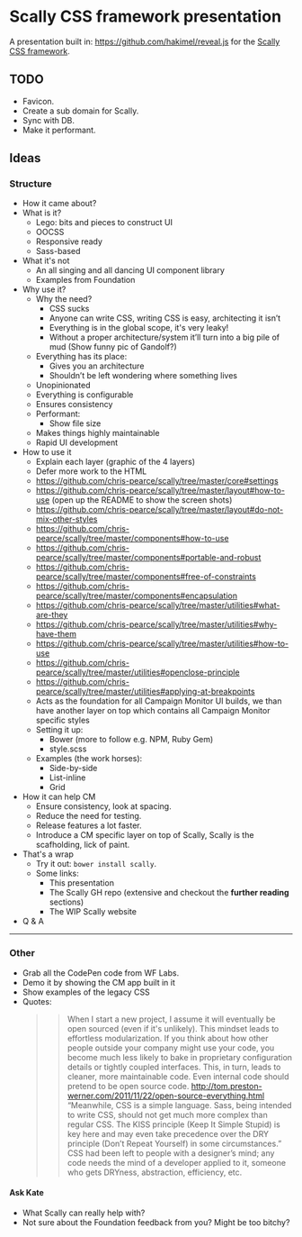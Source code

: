# Scally CSS framework presentation

A presentation built in: <https://github.com/hakimel/reveal.js> for the
[Scally CSS framework](https://github.com/chris-pearce/scally).

## TODO

- Favicon.
- Create a sub domain for Scally.
- Sync with DB.
- Make it performant.

## Ideas

### Structure

- How it came about?
- What is it?
	- Lego: bits and pieces to construct UI
	- OOCSS
	-	Responsive ready
	- Sass-based
- What it's not
	- An all singing and all dancing UI component library
	- Examples from Foundation
- Why use it?
	- Why the need?
		-	CSS sucks
		- Anyone can write CSS, writing CSS is easy, architecting it isn’t
		- Everything is in the global scope, it's very leaky!
		- Without a proper architecture/system it’ll turn into a big pile of mud (Show funny pic of Gandolf?)
	- Everything has its place:
		- Gives you an architecture
		- Shouldn’t be left wondering where something lives
	- Unopinionated
	- Everything is configurable
	- Ensures consistency
	- Performant:
		-	Show file size
	- Makes things highly maintainable
	- Rapid UI development
- How to use it
	- Explain each layer (graphic of the 4 layers)
	- Defer more work to the HTML
	- https://github.com/chris-pearce/scally/tree/master/core#settings
	- https://github.com/chris-pearce/scally/tree/master/layout#how-to-use (open up the README to show the screen shots)
	- https://github.com/chris-pearce/scally/tree/master/layout#do-not-mix-other-styles
	- https://github.com/chris-pearce/scally/tree/master/components#how-to-use
	- https://github.com/chris-pearce/scally/tree/master/components#portable-and-robust
	- https://github.com/chris-pearce/scally/tree/master/components#free-of-constraints
	- https://github.com/chris-pearce/scally/tree/master/components#encapsulation
	- https://github.com/chris-pearce/scally/tree/master/utilities#what-are-they
	- https://github.com/chris-pearce/scally/tree/master/utilities#why-have-them
	- https://github.com/chris-pearce/scally/tree/master/utilities#how-to-use
	- https://github.com/chris-pearce/scally/tree/master/utilities#openclose-principle
	- https://github.com/chris-pearce/scally/tree/master/utilities#applying-at-breakpoints
	- Acts as the foundation for all Campaign Monitor UI builds, we than have another layer on top which contains all Campaign Monitor specific styles
	- Setting it up:
		- Bower (more to follow e.g. NPM, Ruby Gem)
		- style.scss
	- Examples (the work horses):
		- Side-by-side
		- List-inline
		- Grid
- How it can help CM
	-	Ensure consistency, look at spacing.
	- Reduce the need for testing.
	- Release features a lot faster.
	- Introduce a CM specific layer on top of Scally, Scally is the scafholding, lick of paint.
- That's a wrap
	- Try it out: `bower install scally`.
	- Some links:
		- This presentation
		- The Scally GH repo (extensive and checkout the **further reading** sections)
		- The WIP Scally website
- Q & A


-------

### Other

- Grab all the CodePen code from WF Labs.
- Demo it by showing the CM app built in it
- Show examples of the legacy CSS
- Quotes:
	>> When I start a new project, I assume it will eventually be open sourced (even if it's unlikely). This mindset leads to effortless modularization. If you think about how other people outside your company might use your code, you become much less likely to bake in proprietary configuration details or tightly coupled interfaces. This, in turn, leads to cleaner, more maintainable code. Even internal code should pretend to be open source code.
	http://tom.preston-werner.com/2011/11/22/open-source-everything.html
	>> “Meanwhile, CSS is a simple language. Sass, being intended to write CSS, should not get much more complex than regular CSS. The KISS principle (Keep It Simple Stupid) is key here and may even take precedence over the DRY principle (Don’t Repeat Yourself) in some circumstances.”
	>> CSS had been left to people with a designer’s mind; any code needs the mind of a developer applied to it, someone who gets DRYness, abstraction, efficiency, etc.

#### Ask Kate

- What Scally can really help with?
- Not sure about the Foundation feedback from you? Might be too bitchy?